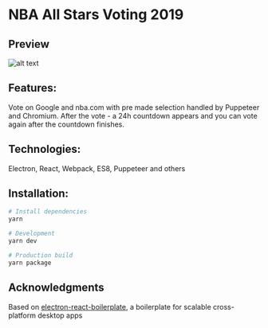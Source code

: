 # NBA All Stars Voting 2019

## Preview

![alt text](https://user-images.githubusercontent.com/9784551/61909400-54f3cc00-af32-11e9-82c2-9de03f5dccff.gif)

## Features:

Vote on Google and nba.com with pre made selection handled by Puppeteer and Chromium. After the vote - a 24h countdown appears and you can vote again after the countdown finishes.

## Technologies:

Electron, React, Webpack, ES8, Puppeteer and others

## Installation:

```bash
# Install dependencies
yarn

# Development
yarn dev

# Production build
yarn package
```

## Acknowledgments

Based on [electron-react-boilerplate](https://github.com/electron-react-boilerplate), a boilerplate for scalable cross-platform desktop apps
